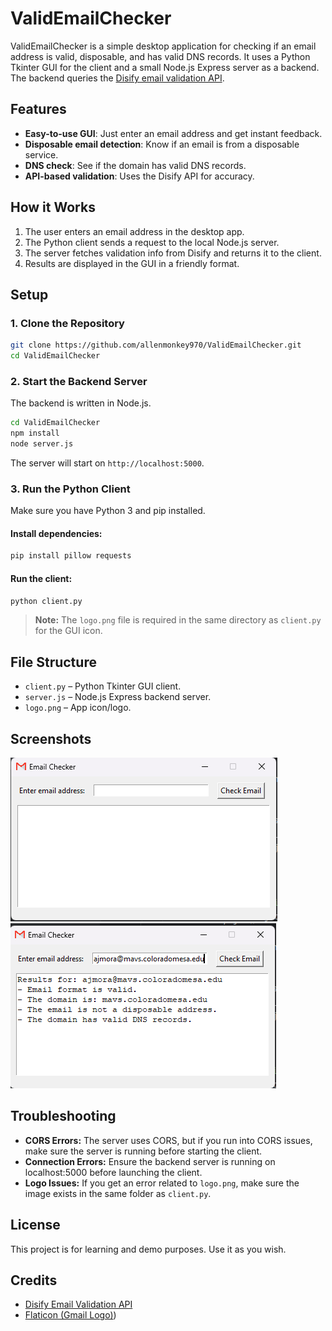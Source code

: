 # ValidEmailChecker

ValidEmailChecker is a simple desktop application for checking if an email address is valid, disposable, and has valid DNS records. It uses a Python Tkinter GUI for the client and a small Node.js Express server as a backend. The backend queries the [Disify email validation API](https://www.disify.com/).

## Features

- **Easy-to-use GUI**: Just enter an email address and get instant feedback.
- **Disposable email detection**: Know if an email is from a disposable service.
- **DNS check**: See if the domain has valid DNS records.
- **API-based validation**: Uses the Disify API for accuracy.

## How it Works

1. The user enters an email address in the desktop app.
2. The Python client sends a request to the local Node.js server.
3. The server fetches validation info from Disify and returns it to the client.
4. Results are displayed in the GUI in a friendly format.

## Setup

### 1. Clone the Repository

```bash
git clone https://github.com/allenmonkey970/ValidEmailChecker.git
cd ValidEmailChecker
```

### 2. Start the Backend Server

The backend is written in Node.js.

```bash
cd ValidEmailChecker
npm install
node server.js
```

The server will start on `http://localhost:5000`.

### 3. Run the Python Client

Make sure you have Python 3 and pip installed.

#### Install dependencies:

```bash
pip install pillow requests
```

#### Run the client:

```bash
python client.py
```

> **Note:** The `logo.png` file is required in the same directory as `client.py` for the GUI icon.

## File Structure

- `client.py` – Python Tkinter GUI client.
- `server.js` – Node.js Express backend server.
- `logo.png` – App icon/logo.

## Screenshots

<img src="https://github.com/allenmonkey970/ValidEmailChecker/blob/main/blank.png" alt="Blank Use of App"/>
<img src="https://github.com/allenmonkey970/ValidEmailChecker/blob/main/email.png" alt="Results of App"/>

## Troubleshooting

- **CORS Errors:** The server uses CORS, but if you run into CORS issues, make sure the server is running before starting the client.
- **Connection Errors:** Ensure the backend server is running on localhost:5000 before launching the client.
- **Logo Issues:** If you get an error related to `logo.png`, make sure the image exists in the same folder as `client.py`.

## License

This project is for learning and demo purposes. Use it as you wish.

## Credits

- [Disify Email Validation API](https://www.disify.com/)
- [Flaticon (Gmail Logo)](https://www.flaticon.com/free-icon/gmail_732200?term=email&page=1&position=10&origin=tag&related_id=732200))


